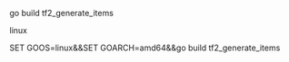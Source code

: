 go build tf2_generate_items

linux 

SET GOOS=linux&&SET GOARCH=amd64&&go build  tf2_generate_items
